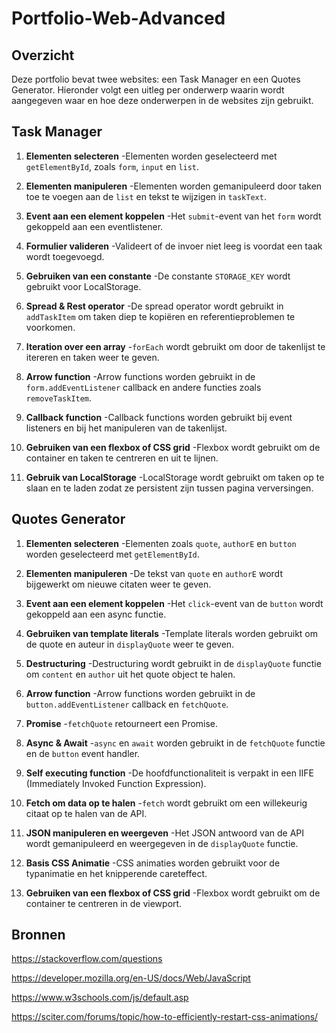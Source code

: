 # Portfolio-Web-Advanced

## Overzicht

Deze portfolio bevat twee websites: een Task Manager en een Quotes Generator. Hieronder volgt een uitleg per onderwerp waarin wordt aangegeven waar en hoe deze onderwerpen in de websites zijn gebruikt. 

## Task Manager

1. **Elementen selecteren**
   -Elementen worden geselecteerd met `getElementById`, zoals `form`, `input` en `list`.

2. **Elementen manipuleren**
   -Elementen worden gemanipuleerd door taken toe te voegen aan de `list` en tekst te wijzigen in `taskText`.

3. **Event aan een element koppelen**
   -Het `submit`-event van het `form` wordt gekoppeld aan een eventlistener.

4. **Formulier valideren**
   -Valideert of de invoer niet leeg is voordat een taak wordt toegevoegd.

5. **Gebruiken van een constante**
   -De constante `STORAGE_KEY` wordt gebruikt voor LocalStorage.

6. **Spread & Rest operator**
   -De spread operator wordt gebruikt in `addTaskItem` om taken diep te kopiëren en referentieproblemen te voorkomen.

7. **Iteration over een array**
   -`forEach` wordt gebruikt om door de takenlijst te itereren en taken weer te geven.

8. **Arrow function**
    -Arrow functions worden gebruikt in de `form.addEventListener` callback en andere functies zoals `removeTaskItem`.

9. **Callback function**
    -Callback functions worden gebruikt bij event listeners en bij het manipuleren van de takenlijst.

10. **Gebruiken van een flexbox of CSS grid**
    -Flexbox wordt gebruikt om de container en taken te centreren en uit te lijnen.

11. **Gebruik van LocalStorage**
    -LocalStorage wordt gebruikt om taken op te slaan en te laden zodat ze persistent zijn tussen pagina verversingen.

## Quotes Generator

1. **Elementen selecteren**
   -Elementen zoals `quote`, `authorE` en `button` worden geselecteerd met `getElementById`.

2. **Elementen manipuleren**
   -De tekst van `quote` en `authorE` wordt bijgewerkt om nieuwe citaten weer te geven.

3. **Event aan een element koppelen**
   -Het `click`-event van de `button` wordt gekoppeld aan een async functie.

4. **Gebruiken van template literals**
   -Template literals worden gebruikt om de quote en auteur in `displayQuote` weer te geven.

5. **Destructuring**
   -Destructuring wordt gebruikt in de `displayQuote` functie om `content` en `author` uit het quote object te halen.

6. **Arrow function**
    -Arrow functions worden gebruikt in de `button.addEventListener` callback en `fetchQuote`.

7. **Promise**
    -`fetchQuote` retourneert een Promise.

8. **Async & Await**
    -`async` en `await` worden gebruikt in de `fetchQuote` functie en de `button` event handler.

9. **Self executing function**
    -De hoofdfunctionaliteit is verpakt in een IIFE (Immediately Invoked Function Expression).

10. **Fetch om data op te halen**
    -`fetch` wordt gebruikt om een willekeurig citaat op te halen van de API.

11. **JSON manipuleren en weergeven**
    -Het JSON antwoord van de API wordt gemanipuleerd en weergegeven in de `displayQuote` functie.

12. **Basis CSS Animatie**
    -CSS animaties worden gebruikt voor de typanimatie en het knipperende careteffect.

13. **Gebruiken van een flexbox of CSS grid**
    -Flexbox wordt gebruikt om de container te centreren in de viewport.


## Bronnen
https://stackoverflow.com/questions

https://developer.mozilla.org/en-US/docs/Web/JavaScript

https://www.w3schools.com/js/default.asp

https://sciter.com/forums/topic/how-to-efficiently-restart-css-animations/
